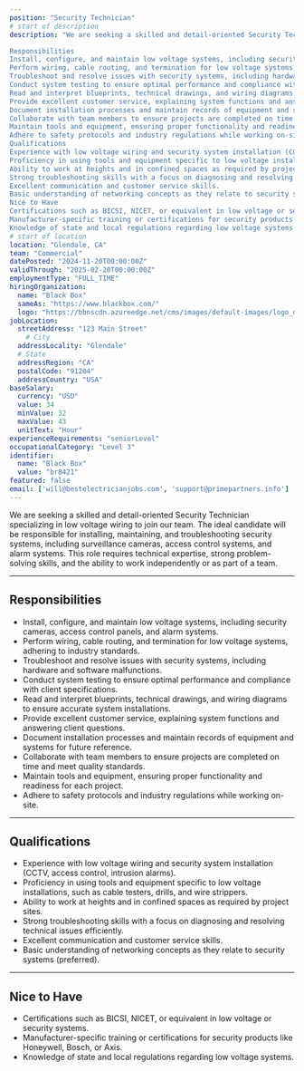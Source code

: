 ```yaml
---
position: "Security Technician"
# start of description    
description: "We are seeking a skilled and detail-oriented Security Technician specializing in low voltage wiring to join our team. The ideal candidate will be responsible for installing, maintaining, and troubleshooting security systems, including surveillance cameras, access control systems, and alarm systems. This role requires technical expertise, strong problem-solving skills, and the ability to work independently or as part of a team.

Responsibilities
Install, configure, and maintain low voltage systems, including security cameras, access control panels, and alarm systems.
Perform wiring, cable routing, and termination for low voltage systems, adhering to industry standards.
Troubleshoot and resolve issues with security systems, including hardware and software malfunctions.
Conduct system testing to ensure optimal performance and compliance with client specifications.
Read and interpret blueprints, technical drawings, and wiring diagrams to ensure accurate system installations.
Provide excellent customer service, explaining system functions and answering client questions.
Document installation processes and maintain records of equipment and systems for future reference.
Collaborate with team members to ensure projects are completed on time and meet quality standards.
Maintain tools and equipment, ensuring proper functionality and readiness for each project.
Adhere to safety protocols and industry regulations while working on-site.
Qualifications
Experience with low voltage wiring and security system installation (CCTV, access control, intrusion alarms).
Proficiency in using tools and equipment specific to low voltage installations, such as cable testers, drills, and wire strippers.
Ability to work at heights and in confined spaces as required by project sites.
Strong troubleshooting skills with a focus on diagnosing and resolving technical issues efficiently.
Excellent communication and customer service skills.
Basic understanding of networking concepts as they relate to security systems (preferred).
Nice to Have
Certifications such as BICSI, NICET, or equivalent in low voltage or security systems.
Manufacturer-specific training or certifications for security products like Honeywell, Bosch, or Axis.
Knowledge of state and local regulations regarding low voltage systems."
# start of location
location: "Glendale, CA"
team: "Commercial"
datePosted: "2024-11-20T00:00:00Z"
validThrough: "2025-02-20T00:00:00Z"
employmentType: "FULL_TIME"
hiringOrganization: 
  name: "Black Box"
  sameAs: "https://www.blackbox.com/"
  logo: "https://bbnscdn.azureedge.net/cms/images/default-images/logo_dark.png"
jobLocation:
  streetAddress: "123 Main Street"
    # City
  addressLocality: "Glendale"
  # State   
  addressRegion: "CA"   
  postalCode: "91204"
  addressCountry: "USA"
baseSalary:
  currency: "USD"
  value: 34
  minValue: 32
  maxValue: 43
  unitText: "Hour"
experienceRequirements: "seniorLevel"
occupationalCategory: "Level 3"
identifier:
  name: "Black Box"
  value: "br8421"
featured: false
email: ['will@bestelectricianjobs.com', 'support@primepartners.info']
---
```


We are seeking a skilled and detail-oriented Security Technician specializing in low voltage wiring to join our team. The ideal candidate will be responsible for installing, maintaining, and troubleshooting security systems, including surveillance cameras, access control systems, and alarm systems. This role requires technical expertise, strong problem-solving skills, and the ability to work independently or as part of a team.  

---

## Responsibilities  

- Install, configure, and maintain low voltage systems, including security cameras, access control panels, and alarm systems.  
- Perform wiring, cable routing, and termination for low voltage systems, adhering to industry standards.  
- Troubleshoot and resolve issues with security systems, including hardware and software malfunctions.  
- Conduct system testing to ensure optimal performance and compliance with client specifications.  
- Read and interpret blueprints, technical drawings, and wiring diagrams to ensure accurate system installations.  
- Provide excellent customer service, explaining system functions and answering client questions.  
- Document installation processes and maintain records of equipment and systems for future reference.  
- Collaborate with team members to ensure projects are completed on time and meet quality standards.  
- Maintain tools and equipment, ensuring proper functionality and readiness for each project.  
- Adhere to safety protocols and industry regulations while working on-site.  

---

## Qualifications  

- Experience with low voltage wiring and security system installation (CCTV, access control, intrusion alarms).  
- Proficiency in using tools and equipment specific to low voltage installations, such as cable testers, drills, and wire strippers.  
- Ability to work at heights and in confined spaces as required by project sites.  
- Strong troubleshooting skills with a focus on diagnosing and resolving technical issues efficiently.  
- Excellent communication and customer service skills.  
- Basic understanding of networking concepts as they relate to security systems (preferred).  

---

## Nice to Have  

- Certifications such as BICSI, NICET, or equivalent in low voltage or security systems.  
- Manufacturer-specific training or certifications for security products like Honeywell, Bosch, or Axis.  
- Knowledge of state and local regulations regarding low voltage systems.  
